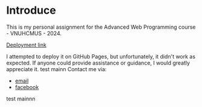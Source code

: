 # Introduce
This is my personal assignment for the Advanced Web Programming course - VNUHCMUS - 2024.

[Deployment link](https://tic-tac-toe-21120262.netlify.app/)

I attempted to deploy it on GitHub Pages, but unfortunately, it didn't work as expected. If anyone could provide assistance or guidance, I would greatly appreciate it.
test mainn
Contact me via:
  - [email](mailto:huukhangtc@gmail.com)
  - [facebook](https://www.facebook.com/sabochee/)

  test mainnn